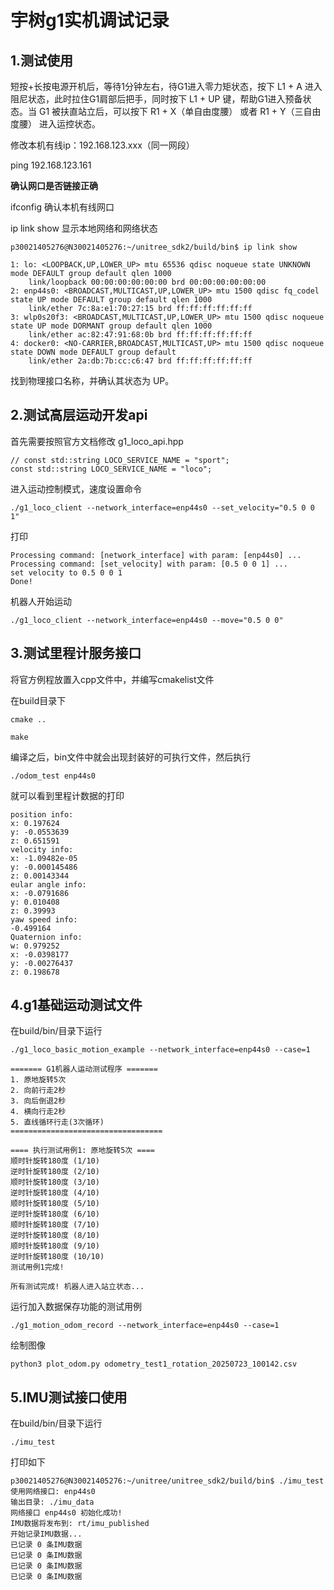 # 宇树g1实机调试记录

## 1.测试使用

短按+长按电源开机后，等待1分钟左右，待G1进入零力矩状态，按下 L1 + A 进入阻尼状态，此时拉住G1肩部后把手，同时按下 L1 + UP 键，帮助G1进入预备状态。当 G1 被扶直站立后，可以按下 R1 + X（单自由度腰） 或者 R1 + Y（三自由度腰） 进入运控状态。

修改本机有线ip：192.168.123.xxx（同一网段）

ping 192.168.123.161

**确认网口是否链接正确**

ifconfig 确认本机有线网口

ip link show 显示本地网络和网络状态

```
p30021405276@N30021405276:~/unitree_sdk2/build/bin$ ip link show

1: lo: <LOOPBACK,UP,LOWER_UP> mtu 65536 qdisc noqueue state UNKNOWN mode DEFAULT group default qlen 1000
    link/loopback 00:00:00:00:00:00 brd 00:00:00:00:00:00
2: enp44s0: <BROADCAST,MULTICAST,UP,LOWER_UP> mtu 1500 qdisc fq_codel state UP mode DEFAULT group default qlen 1000
    link/ether 7c:8a:e1:70:27:15 brd ff:ff:ff:ff:ff:ff
3: wlp0s20f3: <BROADCAST,MULTICAST,UP,LOWER_UP> mtu 1500 qdisc noqueue state UP mode DORMANT group default qlen 1000
    link/ether ac:82:47:91:68:0b brd ff:ff:ff:ff:ff:ff
4: docker0: <NO-CARRIER,BROADCAST,MULTICAST,UP> mtu 1500 qdisc noqueue state DOWN mode DEFAULT group default 
    link/ether 2a:db:7b:cc:c6:47 brd ff:ff:ff:ff:ff:ff
```

 找到物理接口名称，并确认其状态为 UP。 

## 2.测试高层运动开发api

首先需要按照官方文档修改
g1_loco_api.hpp

```
// const std::string LOCO_SERVICE_NAME = "sport";
const std::string LOCO_SERVICE_NAME = "loco";
```

进入运动控制模式，速度设置命令

```
./g1_loco_client --network_interface=enp44s0 --set_velocity="0.5 0 0 1"
```

打印

```
Processing command: [network_interface] with param: [enp44s0] ...
Processing command: [set_velocity] with param: [0.5 0 0 1] ...
set velocity to 0.5 0 0 1
Done!
```

机器人开始运动

```
./g1_loco_client --network_interface=enp44s0 --move="0.5 0 0"
```

## 3.测试里程计服务接口

将官方例程放置入cpp文件中，并编写cmakelist文件

在build目录下

```
cmake ..

make
```

编译之后，bin文件中就会出现封装好的可执行文件，然后执行

```
./odom_test enp44s0
```

就可以看到里程计数据的打印

```
position info: 
x: 0.197624
y: -0.0553639
z: 0.651591
velocity info: 
x: -1.09482e-05
y: -0.000145486
z: 0.00143344
eular angle info: 
x: -0.0791686
y: 0.010408
z: 0.39993
yaw speed info: 
-0.499164
Quaternion info: 
w: 0.979252
x: -0.0398177
y: -0.00276437
z: 0.198678
```

## 4.g1基础运动测试文件

在build/bin/目录下运行

```
./g1_loco_basic_motion_example --network_interface=enp44s0 --case=1
```

```
======= G1机器人运动测试程序 =======
1. 原地旋转5次
2. 向前行走2秒
3. 向后倒退2秒
4. 横向行走2秒
5. 直线循环行走(3次循环)
==================================

==== 执行测试用例1: 原地旋转5次 ====
顺时针旋转180度 (1/10)
逆时针旋转180度 (2/10)
顺时针旋转180度 (3/10)
逆时针旋转180度 (4/10)
顺时针旋转180度 (5/10)
逆时针旋转180度 (6/10)
顺时针旋转180度 (7/10)
逆时针旋转180度 (8/10)
顺时针旋转180度 (9/10)
逆时针旋转180度 (10/10)
测试用例1完成!

所有测试完成! 机器人进入站立状态...
```

运行加入数据保存功能的测试用例

```
./g1_motion_odom_record --network_interface=enp44s0 --case=1
```

绘制图像

```
python3 plot_odom.py odometry_test1_rotation_20250723_100142.csv 
```

## 5.IMU测试接口使用

在build/bin/目录下运行

```
./imu_test
```

打印如下

```
p30021405276@N30021405276:~/unitree/unitree_sdk2/build/bin$ ./imu_test
使用网络接口: enp44s0
输出目录: ./imu_data
网络接口 enp44s0 初始化成功!
IMU数据将发布到: rt/imu_published
开始记录IMU数据...
已记录 0 条IMU数据
已记录 0 条IMU数据
已记录 0 条IMU数据
已记录 0 条IMU数据
```

